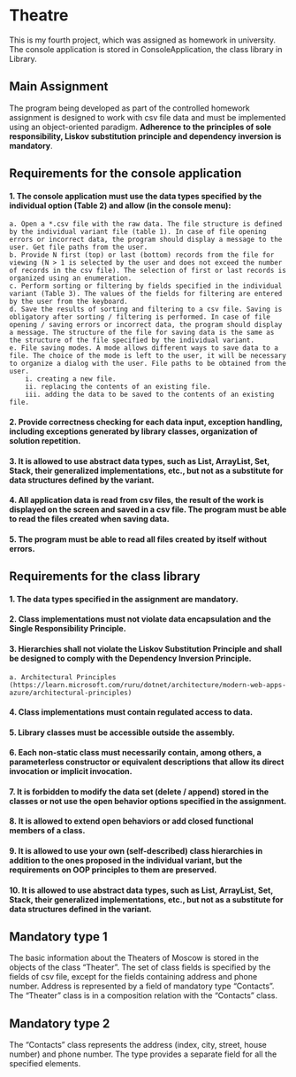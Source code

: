 # Theatre
This is my fourth project, which was assigned as homework in university. The console application is stored in ConsoleApplication, the class library in Library.
## Main Assignment
The program being developed as part of the controlled homework assignment is designed to work with csv file data and must be implemented using an object-oriented paradigm. 
**Adherence to the principles of sole responsibility, Liskov substitution principle and dependency inversion is mandatory**.
## Requirements for the console application
#### 1. The console application must use the data types specified by the individual option (Table 2) and allow (in the console menu):
	a. Open a *.csv file with the raw data. The file structure is defined by the individual variant file (table 1). In case of file opening errors or incorrect data, the program should display a message to the user. Get file paths from the user.
	b. Provide N first (top) or last (bottom) records from the file for viewing (N > 1 is selected by the user and does not exceed the number of records in the csv file). The selection of first or last records is organized using an enumeration.
 	c. Perform sorting or filtering by fields specified in the individual variant (Table 3). The values of the fields for filtering are entered by the user from the keyboard.
	d. Save the results of sorting and filtering to a csv file. Saving is obligatory after sorting / filtering is performed. In case of file opening / saving errors or incorrect data, the program should display a message. The structure of the file for saving data is the same as the structure of the file specified by the individual variant.
	e. File saving modes. A mode allows different ways to save data to a file. The choice of the mode is left to the user, it will be necessary to organize a dialog with the user. File paths to be obtained from the user.
		i. creating a new file.
		ii. replacing the contents of an existing file.
		iii. adding the data to be saved to the contents of an existing file.
#### 2. Provide correctness checking for each data input, exception handling, including exceptions generated by library classes, organization of solution repetition.
#### 3. It is allowed to use abstract data types, such as List, ArrayList, Set, Stack, their generalized implementations, etc., but not as a substitute for data structures defined by the variant.
#### 4. All application data is read from csv files, the result of the work is displayed on the screen and saved in a csv file. The program must be able to read the files created when saving data.
#### 5. The program must be able to read all files created by itself without errors.
## Requirements for the class library
#### 1. The data types specified in the assignment are mandatory.
#### 2. Class implementations must not violate data encapsulation and the Single Responsibility Principle.
#### 3. Hierarchies shall not violate the Liskov Substitution Principle and shall be designed to comply with the Dependency Inversion Principle.
	a. Architectural Principles (https://learn.microsoft.com/ruru/dotnet/architecture/modern-web-apps-azure/architectural-principles) 
#### 4. Class implementations must contain regulated access to data.
#### 5. Library classes must be accessible outside the assembly.
#### 6. Each non-static class must necessarily contain, among others, a parameterless constructor or equivalent descriptions that allow its direct invocation or implicit invocation.
#### 7. It is forbidden to modify the data set (delete / append) stored in the classes or not use the open behavior options specified in the assignment.
#### 8. It is allowed to extend open behaviors or add closed functional members of a class.
#### 9. It is allowed to use your own (self-described) class hierarchies in addition to the ones proposed in the individual variant, but the requirements on OOP principles to them are preserved.
#### 10. It is allowed to use abstract data types, such as List, ArrayList, Set, Stack, their generalized implementations, etc., but not as a substitute for data structures defined in the variant.
## Mandatory type 1
The basic information about the Theaters of Moscow is stored in the objects of the class “Theater”. The set of class fields is specified by the fields of csv file, except for the fields containing address and phone number. Address is represented by a field of mandatory type “Contacts”. The “Theater” class is in a composition relation with the “Contacts” class.
## Mandatory type 2
The “Contacts” class represents the address (index, city, street, house number) and phone number. The type provides a separate field for all the specified elements.
